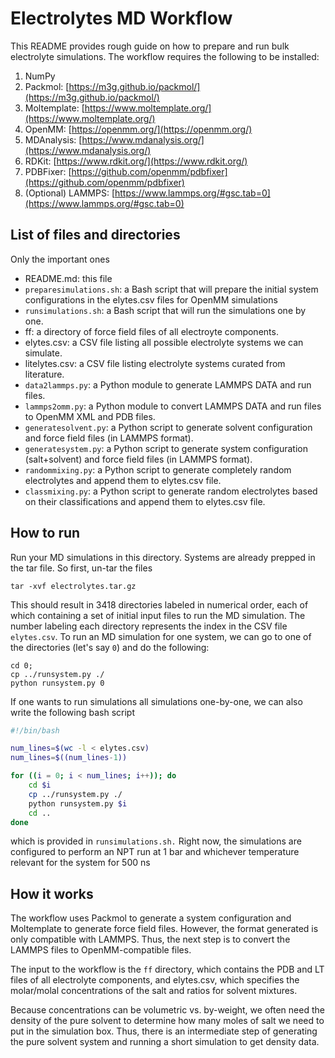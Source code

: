 # Electrolytes MD Workflow

This README provides rough guide on how to prepare and run bulk electrolyte simulations. The workflow requires the following to be installed:
1. NumPy
2. Packmol: [https://m3g.github.io/packmol/](https://m3g.github.io/packmol/)
3. Moltemplate: [https://www.moltemplate.org/](https://www.moltemplate.org/)
4. OpenMM: [https://openmm.org/](https://openmm.org/)
5. MDAnalysis: [https://www.mdanalysis.org/](https://www.mdanalysis.org/)
6. RDKit: [https://www.rdkit.org/](https://www.rdkit.org/)
7. PDBFixer: [https://github.com/openmm/pdbfixer](https://github.com/openmm/pdbfixer)
8. (Optional) LAMMPS: [https://www.lammps.org/#gsc.tab=0](https://www.lammps.org/#gsc.tab=0)

## List of files and directories
Only the important ones
- README.md: this file
- `preparesimulations.sh`: a Bash script that will prepare the initial system configurations in the elytes.csv files for OpenMM simulations
- `runsimulations.sh`: a Bash script that will run the simulations one by one. 
- ff: a directory of force field files of all electroyte components. 
- elytes.csv: a CSV file listing all possible electrolyte systems we can simulate.
- litelytes.csv: a CSV file listing electrolyte systems curated from literature. 
- `data2lammps.py`: a Python module to generate LAMMPS DATA and run files. 
- `lammps2omm.py`: a Python module to convert LAMMPS DATA and run files to OpenMM XML and PDB files. 
- `generatesolvent.py`: a Python script to generate solvent configuration and force field files (in LAMMPS format).
- `generatesystem.py`: a Python script to generate system configuration (salt+solvent) and force field files (in LAMMPS format).
- `randommixing.py`: a Python script to generate completely random electrolytes and append them to elytes.csv file. 
- `classmixing.py`: a Python script to generate random electrolytes based on their classifications and append them to elytes.csv file. 


## How to run

Run your MD simulations in this directory. Systems are already prepped in the tar file. So first, un-tar the files
```console
tar -xvf electrolytes.tar.gz
```
This should result in 3418 directories labeled in numerical order, each of which containing a set of initial input files to run the MD simulation. The number labeling each directory represents the index in the CSV file `elytes.csv`. To run an MD simulation for one system, we can go to one of the directories (let's say `0`) and do the following: 

```console
cd 0;
cp ../runsystem.py ./
python runsystem.py 0
```

If one wants to run simulations all simulations one-by-one, we can also write the following bash script
```bash
#!/bin/bash 

num_lines=$(wc -l < elytes.csv)
num_lines=$((num_lines-1))

for ((i = 0; i < num_lines; i++)); do
    cd $i
    cp ../runsystem.py ./
    python runsystem.py $i
    cd ..
done
```
which is provided in `runsimulations.sh.` Right now, the simulations are configured to perform an NPT run at 1 bar and whichever temperature relevant for the system for 500 ns

## How it works

The workflow uses Packmol to generate a system configuration and Moltemplate to generate force field files. However, the format generated is only compatible with LAMMPS. Thus, the next step is to convert the LAMMPS files to OpenMM-compatible files. 

The input to the workflow is the `ff` directory, which contains the PDB and LT files of all electrolyte components, and elytes.csv, which specifies the molar/molal concentrations of the salt and ratios for solvent mixtures. 

Because concentrations can be volumetric vs. by-weight, we often need the density of the pure solvent to determine how many moles of salt we need to put in the simulation box. Thus, there is an intermediate step of generating the pure solvent system and running a short simulation to get density data. 
